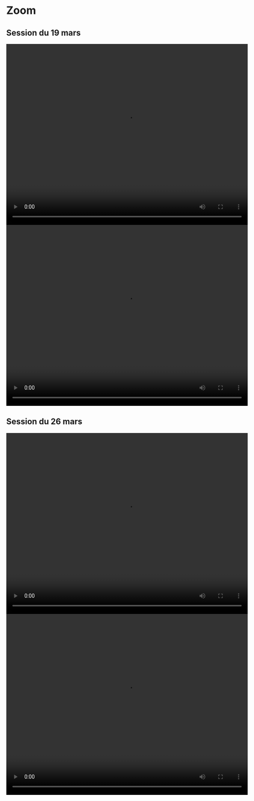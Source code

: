 # Zoom

## Session du 19 mars
 <video width="640" height="480" controls>
  <source src="zoom/zoom_19mars_partie1.mp4" type="video/mp4">
Your browser does not support the video tag.
</video> 
 <video width="640" height="480" controls>
  <source src="zoom/zoom_19mars_partie2.mp4" type="video/mp4">
Your browser does not support the video tag.
</video> 


## Session du 26 mars

 <video width="640" height="480" controls>
  <source src="zoom/zoom_26mars_partie1.mp4" type="video/mp4">
Your browser does not support the video tag.
</video> 
 <video width="640" height="480" controls>
  <source src="zoom/zoom_26mars_partie2.mp4" type="video/mp4">
Your browser does not support the video tag.
</video> 
